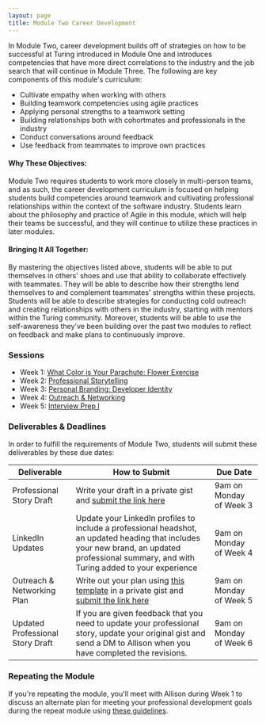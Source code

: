 ```yaml
---
layout: page
title: Module Two Career Development
---
```


In Module Two, career development builds off of strategies on how to be successful at Turing introduced in Module One and introduces competencies that have more direct correlations to the industry and the job search that will continue in Module Three. The following are key components of this module's curriculum:

* Cultivate empathy when working with others
* Building teamwork competencies using agile practices
* Applying personal strengths to a teamwork setting
* Building relationships both with cohortmates and professionals in the industry
* Conduct conversations around feedback
* Use feedback from teammates to improve own practices

#### Why These Objectives:

Module Two requires students to work more closely in multi-person teams, and as such, the career development curriculum is focused on helping students build competencies around teamwork and cultivating professional relationships within the context of the software industry. Students learn about the philosophy and practice of Agile in this module, which will help their teams be successful, and they will continue to utilize these practices in later modules.

#### Bringing It All Together:

By mastering the objectives listed above, students will be able to put themselves in others' shoes and use that ability to collaborate effectively with teammates. They will be able to describe how their strengths lend themselves to and complement teammates' strengths within these projects. Students will be able to describe strategies for conducting cold outreach and creating relationships with others in the industry, starting with mentors within the Turing community. Moreover, students will be able to use the self-awareness they've been building over the past two modules to reflect on feedback and make plans to continuously improve.

### Sessions

* Week 1: [What Color is Your Parachute: Flower Exercise](flower_exercise)
* Week 2: [Professional Storytelling](professional_storytelling_ii)
* Week 3: [Personal Branding: Developer Identity](developer_identity)
* Week 4: [Outreach & Networking](outreach_and_networking)
* Week 5: [Interview Prep I](interview_prep_i)

### Deliverables & Deadlines

In order to fulfill the requirements of Module Two, students will submit these deliverables by these due dates:


| Deliverable                      | How to Submit                                                                                                                                                                                                                                                      | Due Date                  |
|----------------------------------|--------------------------------------------------------------------------------------------------------------------------------------------------------------------------------------------------------------------------------------------------------------------|---------------------------|
| Professional Story Draft         | Write your draft in a private gist and [submit the link here](https://goo.gl/forms/nfu0g8MnoyKXjfnp1)                                                                                                                                                              | 9am on Monday of Week 3   |
| LinkedIn Updates       | Update your LinkedIn profiles to include a professional headshot, an updated heading that includes your new brand, an updated professional summary, and with Turing added to your experience | 9am on Monday of Week 4   |
| Outreach & Networking Plan      | Write out your plan using [this template](outreach_networking_guidelines) in a private gist and [submit the link here](https://goo.gl/forms/U6q53OzhontO7Zjl1) | 9am on Monday of Week 5 |
| Updated Professional Story Draft | If you are given feedback that you need to update your professional story, update your original gist and send a DM to Allison when you have completed the revisions.                                                                                               | 9am on Monday of Week 6   |

### Repeating the Module

If you're repeating the module, you'll meet with Allison during Week 1 to discuss an alternate plan for meeting your professional development goals during the repeat module using [these guidelines](m2_repeat_plan).
